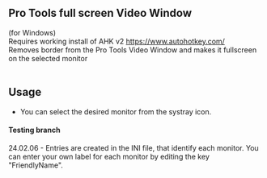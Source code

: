 ## Pro Tools full screen Video Window
(for Windows) <br>
Requires working install of AHK v2 https://www.autohotkey.com/ <br>
Removes border from the Pro Tools Video Window and makes it fullscreen on the selected monitor <br> <br>
## Usage
- You can select the desired monitor from the systray icon. <br>
####  Testing branch
24.02.06 - Entries are created in the INI file, that identify each monitor. You can enter your own label for each monitor by editing the key "FriendlyName".

